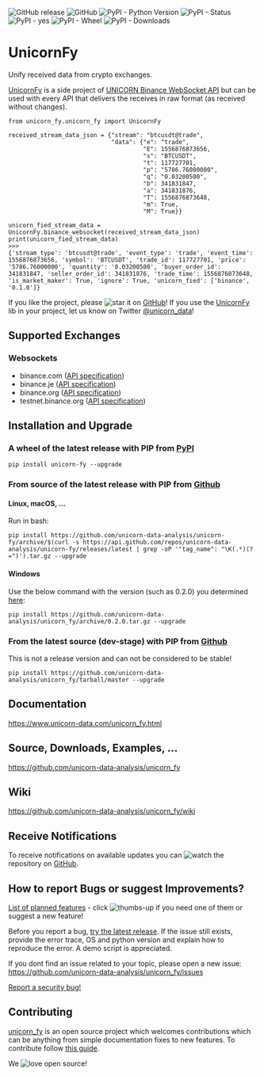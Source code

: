 ![GitHub release](https://img.shields.io/github/release/unicorn-data-analysis/unicorn_fy.svg) 
![GitHub](https://img.shields.io/github/license/unicorn-data-analysis/unicorn_fy.svg?color=blue) 
![PyPI - Python Version](https://img.shields.io/pypi/pyversions/unicorn_fy.svg) 
![PyPI - Status](https://img.shields.io/pypi/status/unicorn_fy.svg) 
![PyPI - yes](https://img.shields.io/badge/PyPI-yes-brightgreen.svg?color=orange) 
![PyPI - Wheel](https://img.shields.io/pypi/wheel/unicorn_fy.svg?label=PyPI%20wheel&color=orange) 
![PyPI - Downloads](https://img.shields.io/pypi/dm/unicorn-fy.svg?label=PyPI%20downloads&color=orange)


# UnicornFy
Unify received data from crypto exchanges.

[UnicornFy](https://github.com/unicorn-data-analysis/unicorn_fy) is a side project of 
[UNICORN Binance WebSocket API](https://github.com/unicorn-data-analysis/unicorn-binance-websocket-api) but can be used
with every API that delivers the receives in raw format (as received without changes).

```
from unicorn_fy.unicorn_fy import UnicornFy

received_stream_data_json = {"stream": "btcusdt@trade",
                             "data": {"e": "trade",
                                      "E": 1556876873656,
                                      "s": "BTCUSDT",
                                      "t": 117727701,
                                      "p": "5786.76000000",
                                      "q": "0.03200500",
                                      "b": 341831847,
                                      "a": 341831876,
                                      "T": 1556876873648,
                                      "m": True,
                                      "M": True}}

unicorn_fied_stream_data = UnicornFy.binance_websocket(received_stream_data_json)
print(unicorn_fied_stream_data)
>>>
{'stream_type': 'btcusdt@trade', 'event_type': 'trade', 'event_time': 1556876873656, 'symbol': 'BTCUSDT', 'trade_id': 117727701, 'price': '5786.76000000', 'quantity': '0.03200500', 'buyer_order_id': 341831847, 'seller_order_id': 341831876, 'trade_time': 1556876873648, 'is_market_maker': True, 'ignore': True, 'unicorn_fied': ['binance', '0.1.0']}
```
If you like the project, please ![star](https://s3.gifyu.com/images/stard237b3003af9f9a9.png) it on 
[GitHub](https://github.com/unicorn-data-analysis/unicorn_fy)! If you use the
[UnicornFy](https://github.com/unicorn-data-analysis/unicorn_fy) lib in your project, let us know on Twitter 
[@unicorn_data](https://twitter.com/unicorn_data)!

## Supported Exchanges
### Websockets
- binance.com ([API specification](https://github.com/binance-exchange/binance-official-api-docs))
- binance.je ([API specification](https://github.com/binance-jersey/binance-official-api-docs/))
- binance.org ([API specification](https://docs.binance.org/api-reference/dex-api/ws-connection.html))
- testnet.binance.org ([API specification](https://docs.binance.org/api-reference/dex-api/ws-connection.html))

## Installation and Upgrade
### A wheel of the latest release with PIP from [PyPI](https://pypi.org/project/unicorn-fy/)
`pip install unicorn-fy --upgrade`
### From source of the latest release with PIP from [Github](https://github.com/unicorn-data-analysis/unicorn_fy)
#### Linux, macOS, ...
Run in bash:

`pip install https://github.com/unicorn-data-analysis/unicorn-fy/archive/$(curl -s https://api.github.com/repos/unicorn-data-analysis/unicorn-fy/releases/latest | grep -oP '"tag_name": "\K(.*)(?=")').tar.gz --upgrade`
#### Windows
Use the below command with the version (such as 0.2.0) you determined [here](https://github.com/unicorn-data-analysis/unicorn_fy/releases/latest):

`pip install https://github.com/unicorn-data-analysis/unicorn_fy/archive/0.2.0.tar.gz --upgrade`
### From the latest source (dev-stage) with PIP from [Github](https://github.com/unicorn-data-analysis/unicorn_fy)
This is not a release version and can not be considered to be stable!

`pip install https://github.com/unicorn-data-analysis/unicorn_fy/tarball/master --upgrade`

## Documentation
https://www.unicorn-data.com/unicorn_fy.html

## Source, Downloads, Examples, ...
https://github.com/unicorn-data-analysis/unicorn_fy

## Wiki
https://github.com/unicorn-data-analysis/unicorn_fy/wiki

## Receive Notifications
To receive notifications on available updates you can ![watch](https://s3.gifyu.com/images/github_watch.png) the 
repository on [GitHub](https://github.com/unicorn-data-analysis/unicorn_fy).

## How to report Bugs or suggest Improvements?
[List of planned features](https://github.com/unicorn-data-analysis/unicorn_fy/issues?q=is%3Aissue+is%3Aopen+label%3Aenhancement) - 
click ![thumbs-up](https://s3.gifyu.com/images/tu.png) if you need one of them or suggest a new feature!

Before you report a bug, [try the latest release](https://github.com/unicorn-data-analysis/unicorn_fy#installation-and-upgrade). 
If the issue still exists, provide the error trace, OS and python version and explain how to reproduce the error. 
A demo script is appreciated.

If you dont find an issue related to your topic, please open a new issue:
https://github.com/unicorn-data-analysis/unicorn_fy/issues

[Report a security bug!](https://github.com/unicorn-data-analysis/unicorn_fy/security/policy)

## Contributing
[unicorn_fy](https://github.com/unicorn-data-analysis/unicorn_fy) is an open 
source project which welcomes contributions which can be anything from simple documentation fixes to new features. To 
contribute follow 
[this guide](https://github.com/unicorn-data-analysis/unicorn_fy/blob/master/CONTRIBUTING.md).
 
We ![love](https://s3.gifyu.com/images/heartae002231c41d8a80.png) open source!